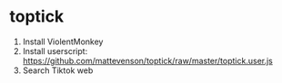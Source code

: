 # toptick

1. Install ViolentMonkey
2. Install userscript: https://github.com/mattevenson/toptick/raw/master/toptick.user.js
3. Search Tiktok web
